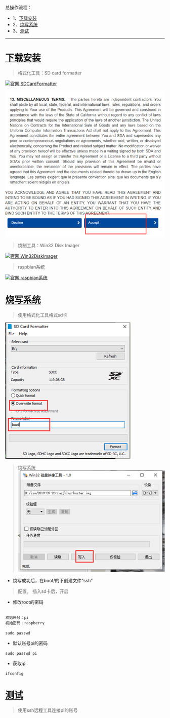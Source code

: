 总操作流程：
- 1、[下载安装](#linux-01)
- 2、[烧写系统](#linux-02)
- 3、[测试](#linux-03)

***

# <a name="Linux-01" href="#" >下载安装</a>

> 格式化工具：SD card formatter

[![](https://img.shields.io/badge/官网-SDCardFormatter-red.svg "官网 SDCardFormatter")](https://www.sdcard.org/downloads/formatter/eula_windows/index.html)

![](image/1-1.png)

> 烧制工具：Win32 Disk Imager

[![](https://img.shields.io/badge/官网-Win32DiskImager-red.svg "官网 Win32DiskImager")](https://sourceforge.net/projects/win32diskimager/files/latest/download)

> raspbian系统

[![](https://img.shields.io/badge/官网-raspbian系统-red.svg "官网 raspbian系统")](https://www.raspberrypi.org/downloads/raspbian/)

# <a name="Linux-02" href="#" >烧写系统</a>

> 使用格式化工具格式sd卡

![](image/1-2.png)

> 烧写系统
![](image/1-3.png)

- 烧写成功后，在boot/的下创建文件“ssh”

>配置。 插入sd卡后，开启

- 修改root的密码

```

初始账号：pi
初始密码：raspberry

sudo passwd
```

- 默认账号pi的密码

```
sudo passwd pi
```

- 获取ip

```
ifconfig
```

# <a name="Linux-03" href="#" >测试</a>

> 使用ssh远程工具连接pi的账号

